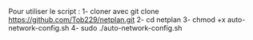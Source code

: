 Pour utiliser le script : 
1- cloner avec git clone https://github.com/Tob229/netplan.git
2- cd netplan 
3- chmod +x auto-network-config.sh
4- sudo ./auto-network-config.sh 
